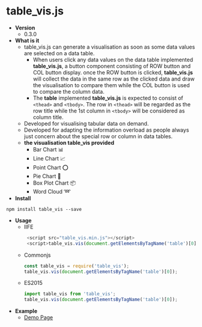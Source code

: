 # table_vis.js
  * **Version**
    * 0.3.0
  * **What is it**
    * table_vis.js can generate a visualisation as soon as some data values are selected on a data table.
      * When users click any data values on the data table implemented **table_vis.js**, a button component consisting of ROW button and COL button display. once the ROW button is clicked, **table_vis.js** will collect the data in the same row as the clicked data and draw the visualisation to compare them while the COL button is used to compare the column data.
      * The **table** implemented **table_vis.js** is expected to consist of `<thead>` and `<tbody>`. The row in `<thead>` will be regarded as the row title while the 1st column in `<tbody>` will be considered as column title.
    * Developed for visualising tabular data on demand.
    * Developed for adapting the information overload as people always just concern about the special row or column in data tables.
    * **the visualisation table_vis provided**
      * Bar Chart :bar_chart:
      * Line Chart :chart_with_upwards_trend:
      * Point Chart :o:
      * Pie Chart :100:
      * Box Plot Chart :package:
      * Word Cloud :loop:
  * **Install**
   ```
   npm install table_vis --save
   ```
  * **Usage**
    * IIFE
      ```Javascript
       <script src="table_vis.min.js"></script>
       <script>table_vis.vis(document.getElementsByTagName('table')[0])</script>
      ```
    * Commonjs
      ```Javascript
      const table_vis = require('table_vis');
      table_vis.vis(document.getElementsByTagName('table')[0]);
      ```
    * ES2015
      ```Javascript
      import table_vis from 'table_vis';
      table_vis.vis(document.getElementsByTagName('table')[0]);
      ```
  * **Example**
     * [Demo Page](https://github.com/YarnChen/table_vis/demo/demo.html)
